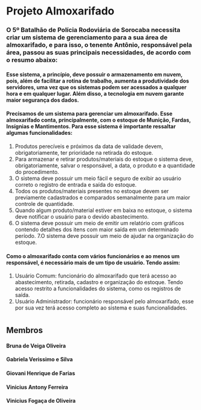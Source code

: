 # Projeto Almoxarifado

### O 5º Batalhão de Polícia Rodoviária de Sorocaba necessita criar um sistema de gerenciamento para a sua área de almoxarifado, e para isso, o tenente Antônio, responsável pela área, passou as suas principais necessidades, de acordo com o resumo abaixo:

#### Esse sistema, a princípio, deve possuir o armazenamento em nuvem, pois, além de facilitar a rotina de trabalho, aumenta a produtividade dos servidores, uma vez que os sistemas podem ser acessados a qualquer hora e em qualquer lugar. Além disso, a tecnologia em nuvem garante maior segurança dos dados.
#### Precisamos de um sistema para gerenciar um almoxarifado. Esse almoxarifado conta, principalmente, com o estoque de Munição, Fardas, Insígnias e Mantimentos. Para esse sistema é importante ressaltar algumas funcionalidades:

1. Produtos perecíveis e próximos da data de validade devem, obrigatoriamente, ter prioridade na retirada do estoque.
2. Para armazenar e retirar produtos/materiais do estoque o sistema deve, obrigatoriamente, salvar o responsável, a data, o produto e a quantidade do procedimento.
3. O sistema deve possuir um meio fácil e seguro de exibir ao usuário correto o registro de entrada e saída do estoque.
4. Todos os produtos/materiais presentes no estoque devem ser previamente cadastrados e comparados semanalmente para um maior controle de quantidade.
5. Quando algum produto/material estiver em baixa no estoque, o sistema deve notificar o usuário para o devido abastecimento.
6. O sistema deve possuir um meio de emitir um relatório com gráficos contendo detalhes dos itens com maior saída em um determinado período.
7.O sistema deve possuir um meio de ajudar na organização do estoque.

#### Como o almoxarifado conta com vários funcionários e ao menos um responsável, é necessário mais de um tipo de usuário. Tendo assim:

1. Usuário Comum: funcionário do almoxarifado que terá acesso ao abastecimento, retirada, cadastro e organização do estoque. Tendo acesso restrito a funcionalidades do sistema, como os registros de saída.
2. Usuário Administrador: funcionário responsável pelo almoxarifado, esse por sua vez terá acesso completo ao sistema e suas funcionalidades.

#

## Membros

#### Bruna de Veiga Oliveira
#### Gabriela Verissimo e Silva
#### Giovani Henrique de Farias
#### Vinicius Antony Ferreira
#### Vinicius Fogaça de Oliveira

